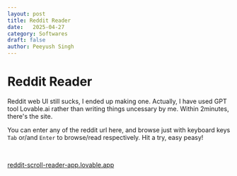 ```yaml
---
layout: post
title: Reddit Reader
date:	2025-04-27
category: Softwares
draft: false
author: Peeyush Singh
---
```


# Reddit Reader

Reddit web UI still sucks, I ended up making one. Actually, I have used GPT tool Lovable.ai rather than writing things uncessary by me. Within 2minutes, there's the site. 



You can enter any of the reddit url here, and browse just with keyboard keys `Tab` or/and `Enter` to browse/read respectively. Hit a try, easy peasy!

<br>

[reddit-scroll-reader-app.lovable.app](https://reddit-scroll-reader-app.lovable.app/)


